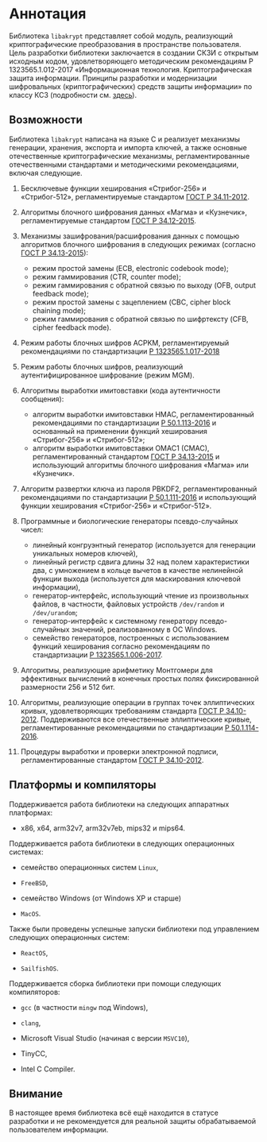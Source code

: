 # Аннотация

Библиотека `libakrypt` представляет собой модуль, реализующий криптографические
преобразования в пространстве пользователя. Цель разработки библиотеки заключается в создании СКЗИ
с открытым исходным кодом, удовлетворяющего методическим рекомендациям Р 1323565.1.012-2017
«Информационная технология. Криптографическая защита информации.
Принципы разработки и модернизации шифровальных (криптографических) средств защиты
информации» по классу КС3 (подробности см. [здесь](https://tc26.ru/standarts/rekomendatsii-po-standartizatsii/r-1323565-1-012-2017-informatsionnaya-tekhnologiya-kriptograficheskaya-zashchita-informatsii-printsipy-razrabotki-i-modernizatsii-shifrovalnykh-kriptograficheskikh-sredstv-zashchity-informatsii.html)).

## Возможности

Библиотека `libakrypt` написана на языке C и реализует механизмы генерации, хранения, экспорта и импорта ключей, а также
основные отечественные криптографические механизмы, регламентированные отечественными стандартами
и методическими рекомендациями, включая следующие.

 1. Бесключевые функции хеширования «Стрибог-256» и «Стрибог-512», регламентируемые
   стандартом [ГОСТ Р 34.11-2012](https://tc26.ru/standarts/natsionalnye-standarty/gost-r-34-11-2012-informatsionnaya-tekhnologiya-kriptograficheskaya-zashchita-informatsii-funktsiya-kheshirovaniya.html).

 2. Алгоритмы блочного шифрования данных «Магма» и «Кузнечик», регламентируемые
   стандартом [ГОСТ Р 34.12-2015](https://tc26.ru/standarts/natsionalnye-standarty/gost-r-34-12-2015-informatsionnaya-tekhnologiya-kriptograficheskaya-zashchita-informatsii-blochnye-shifry.html).

 3. Механизмы зашифрования/расшифрования данных c помощью алгоритмов блочного шифрования
   в следующих режимах (согласно [ГОСТ Р 34.13-2015](https://tc26.ru/standarts/natsionalnye-standarty/gost-r-34-13-2015-informatsionnaya-tekhnologiya-kriptograficheskaya-zashchita-informatsii-rezhimy-raboty-blochnykh-shifrov.html)):
    * режим простой замены (ECB, electronic codebook mode);
    * режим гаммирования (CTR, counter mode);
    * режим гаммирования с обратной связью по выходу (OFB, output feedback mode);
    * режим простой замены с зацеплением (CBC, cipher block chaining mode);
    * режим гаммирования с обратной связью по шифртексту (CFB, cipher feedback mode).

 4. Режим работы блочных шифров ACPKM, регламентируемый рекомендациями по стандартизации
[Р 1323565.1.017-2018](https://tc26.ru/standarts/rekomendatsii-po-standartizatsii/r-1323565-1-017-2018-informatsionnaya-tekhnologiya-kriptograficheskaya-zashchita-informatsii-kriptograficheskie-algoritmy-soputstvuyushchie-primeneniyu-algoritmov-blochnogo-shifrovaniya.html)

 5. Режим работы блочных шифров, реализующий аутентифицированное шифрование (режим MGM).

 6. Алгоритмы выработки имитовставки (кода аутентичности сообщения):
    * алгоритм выработки имитовставки HMAC, регламентированный рекомендациями по
    стандартизации [Р 50.1.113-2016](https://tc26.ru/standarts/rekomendatsii-po-standartizatsii/r-50-1-113-2016-informatsionnaya-tekhnologiya-kriptograficheskaya-zashchita-informatsii-kriptograficheskie-algoritmy-soputstvuyushchie-primeneniyu-algoritmov-elektronnoy-tsifrovoy-podpisi-i-funktsii-kheshirovaniya.html) и
    основанный на применении функций хеширования «Стрибог-256» и «Стрибог-512»;
    * алгоритм выработки имитовставки OMAC1 (CMAC), регламентированный стандартом [ГОСТ Р 34.13-2015](https://tc26.ru/standarts/natsionalnye-standarty/gost-r-34-13-2015-informatsionnaya-tekhnologiya-kriptograficheskaya-zashchita-informatsii-rezhimy-raboty-blochnykh-shifrov.html) и
    использующий алгоритмы блочного шифрования «Магма» или «Кузнечик».

 7. Алгоритм развертки ключа из пароля PBKDF2, регламентированный рекомендациями по стандартизации
   [Р 50.1.111-2016](https://tc26.ru/standarts/rekomendatsii-po-standartizatsii/r-50-1-111-2016-informatsionnaya-tekhnologiya-kriptograficheskaya-zashchita-informatsii-parolnaya-zashchita-klyuchevoy-informatsii.html)
   и использующий функции хеширования «Стрибог-256» и «Стрибог-512».

 8. Программные и биологические генераторы псевдо-случайных чисел:
    * линейный конгруэнтный генератор (используется для генерации уникальных номеров ключей),
    * линейный регистр сдвига длины 32 над полем характеристики два,
      с умножением в кольце вычетов в качестве нелинейной функции выхода (используется для маскирования ключевой информации),
    * генератор-интерфейс, использующий чтение из произвольных файлов, в частности,
       файловых устройств `/dev/random` и `/dev/urandom`;
    * генератор-интерфейс к системному генератору псевдо-случайных значений, реализованному в ОС Windows.
    * семейство генераторов, построенных с использованием функций хеширования
      согласно рекомендациям по стандартизации
      [Р 1323565.1.006-2017](https://tc26.ru/standarts/rekomendatsii-po-standartizatsii/r-1323565-1-006-2017-informatsionnaya-tekhnologiya-kriptograficheskaya-zashchita-informatsii-mekhanizmy-vyrabotki-psevdosluchaynykh-posledovatelnostey.html).

 9. Алгоритмы, реализующие арифметику Монтгомери для эффективных вычислений в конечных простых полях
   фиксированной размерности 256 и 512 бит.

10. Алгоритмы, реализующие операции в группах точек эллиптических кривых,
   удовлетворяющих требованиям стандарта [ГОСТ Р 34.10-2012](https://tc26.ru/standarts/natsionalnye-standarty/gost-r-34-10-2012-informatsionnaya-tekhnologiya-kriptograficheskaya-zashchita-informatsii-protsessy-formirovaniya-i-proverki-elektronnoy-tsifrovoy-podpisi.html).
   Поддерживаются все отечественные
   эллиптические кривые, регламентированные рекомендациями по стандартизации
   [Р 50.1.114-2016](https://tc26.ru/standarts/rekomendatsii-po-standartizatsii/r-50-1-114-2016-informatsionnaya-tekhnologiya-kriptograficheskaya-zashchita-informatsii-parametry-ellipticheskikh-krivykh-dlya-kriptograficheskikh-algoritmov-i-protokolov.html).

11. Процедуры выработки и проверки электронной подписи, регламентированные стандартом
 [ГОСТ Р 34.10-2012](https://tc26.ru/standarts/natsionalnye-standarty/gost-r-34-10-2012-informatsionnaya-tekhnologiya-kriptograficheskaya-zashchita-informatsii-protsessy-formirovaniya-i-proverki-elektronnoy-tsifrovoy-podpisi.html).

## Платформы и компиляторы

Поддерживается работа библиотеки на следующих аппаратных платформах:

   * x86, x64, arm32v7, arm32v7eb, mips32 и mips64.


Поддерживается работа библиотеки в следующих операционных системах:

   * семейство операционных систем `Linux`,

   * `FreeBSD`,

   * семейство Windows (от Windows XP и старше)

   * `MacOS`.

Также были проведены успешные запуски библиотеки под управлением следующих операционных систем:

   * `ReactOS`,

   * `SailfishOS`.

Поддерживается сборка библиотеки при помощи следующих компиляторов:

   * `gcc` (в частности `mingw` под Windows),

   * `clang`,

   * Microsoft Visual Studio (начиная с версии `MSVC10`),

   * TinyCC,

   * Intel C Compiler.

## Внимание

В настоящее время библиотека всё ещё находится в статусе разработки и не рекомендуется для
реальной защиты обрабатываемой пользователем информации.
